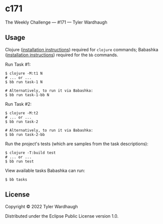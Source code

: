 # c171

The Weekly Challenge — #171 — Tyler Wardhaugh

## Usage

Clojure ([installation instructions](https://clojure.org/guides/getting_started#_clojure_installer_and_cli_tools)) required for `clojure` commands; Babashka ([installation instructions](https://github.com/babashka/babashka#quickstart)) required for the `bb` commands.

Run Task #1:

    $ clojure -M:t1 N
    # ... or ...
    $ bb run task-1 N

    # Alternatively, to run it via Babashka:
    $ bb run task-1-bb N

Run Task #2:

    $ clojure -M:t2
    # ... or ...
    $ bb run task-2

    # Alternatively, to run it via Babashka:
    $ bb run task-2-bb

Run the project's tests (which are samples from the task descriptions):

    $ clojure -T:build test
    # ... or ...
    $ bb run test

View available tasks Babashka can run:

    $ bb tasks

## License

Copyright © 2022 Tyler Wardhaugh

Distributed under the Eclipse Public License version 1.0.
